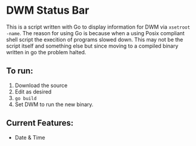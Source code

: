 # DWM Status Bar
This is a script written with Go to display information for DWM via `xsetroot -name`.
The reason for using Go is because when a using Posix compliant shell script the execition of programs slowed down.
This may not be the script itself and something else but since moving to a compiled binary written in go the problem halted.

## To run:
1. Download the source
1. Edit as desired
1. `go build`
1. Set DWM to run the new binary.

## Current Features:
- Date & Time